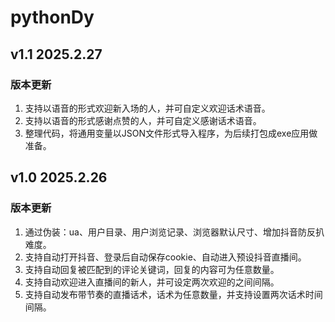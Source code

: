 # pythonDy

## v1.1 2025.2.27

### 版本更新

1. 支持以语音的形式欢迎新入场的人，并可自定义欢迎话术语音。
2. 支持以语音的形式感谢点赞的人，并可自定义感谢话术语音。
3. 整理代码，将通用变量以JSON文件形式导入程序，为后续打包成exe应用做准备。

## v1.0 2025.2.26

### 版本更新

1. 通过伪装：ua、用户目录、用户浏览记录、浏览器默认尺寸、增加抖音防反扒难度。
2. 支持自动打开抖音、登录后自动保存cookie、自动进入预设抖音直播间。
3. 支持自动回复被匹配到的评论关键词，回复的内容可为任意数量。
4. 支持自动欢迎进入直播间的新人，并可设定两次欢迎的之间间隔。
5. 支持自动发布带节奏的直播话术，话术为任意数量，并支持设置两次话术时间间隔。
